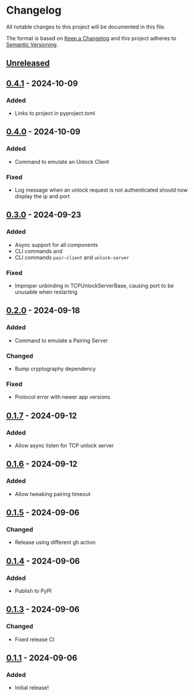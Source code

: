 # Changelog

All notable changes to this project will be documented in this file.

The format is based on [Keep a Changelog](https://keepachangelog.com/en/1.0.0/)
and this project adheres to [Semantic Versioning](https://semver.org/spec/v2.0.0.html).

## [Unreleased]

## [0.4.1] - 2024-10-09
### Added
- Links to project in pyproject.toml

## [0.4.0] - 2024-10-09
### Added
- Command to emulate an Unlock Client

### Fixed
- Log message when an unlock request is not authenticated should now display the ip and port

## [0.3.0] - 2024-09-23
### Added
- Async support for all components
- CLI commands  and
- CLI commands `pair-client` and `unlock-server`

### Fixed
- Improper unbinding in TCPUnlockServerBase, causing port to be unusable when restarting

## [0.2.0] - 2024-09-18
### Added
- Command to emulate a Pairing Server

### Changed
- Bump cryptography dependency

### Fixed
- Protocol error with newer app versions

## [0.1.7] - 2024-09-12
### Added
- Allow async listen for TCP unlock server

## [0.1.6] - 2024-09-12
### Added
- Allow tweaking pairing timeout

## [0.1.5] - 2024-09-06
### Changed
- Release using different gh action

## [0.1.4] - 2024-09-06
### Added
- Publish to PyPI

## [0.1.3] - 2024-09-06
### Changed
- Fixed release CI

## [0.1.1] - 2024-09-06
### Added
- Initial release!

[Unreleased]: https://github.com/lmgarret/py-pcbu/compare/0.4.1...HEAD
[0.4.1]: https://github.com/lmgarret/py-pcbu/compare/0.4.0...0.4.1
[0.4.0]: https://github.com/lmgarret/py-pcbu/compare/0.3.0...0.4.0
[0.3.0]: https://github.com/lmgarret/py-pcbu/compare/0.2.0...0.3.0
[0.2.0]: https://github.com/lmgarret/py-pcbu/compare/0.1.7...0.2.0
[0.1.7]: https://github.com/lmgarret/py-pcbu/compare/0.1.6...0.1.7
[0.1.6]: https://github.com/lmgarret/py-pcbu/compare/0.1.5...0.1.6
[0.1.5]: https://github.com/lmgarret/py-pcbu/compare/0.1.4...0.1.5
[0.1.4]: https://github.com/lmgarret/py-pcbu/compare/0.1.3...0.1.4
[0.1.3]: https://github.com/lmgarret/py-pcbu/compare/0.1.1...0.1.3
[0.1.1]: https://github.com/lmgarret/py-pcbu/compare/7072a13019d0054e81e7d8d2ed249a9498bd4ddd...0.1.1
